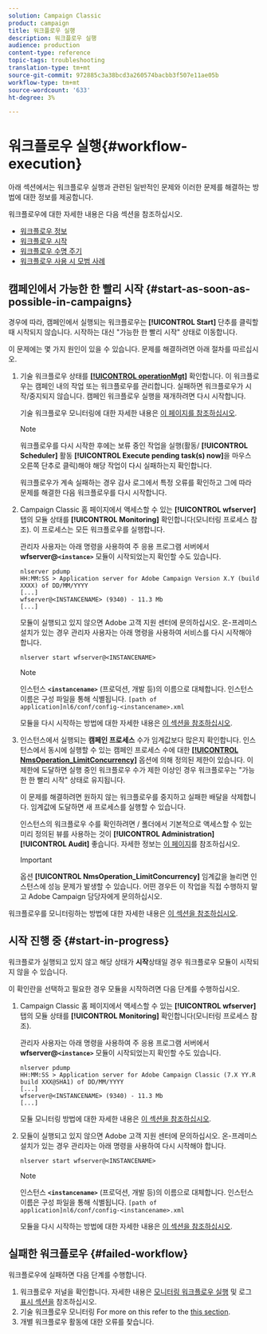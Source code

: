 ```yaml
---
solution: Campaign Classic
product: campaign
title: 워크플로우 실행
description: 워크플로우 실행
audience: production
content-type: reference
topic-tags: troubleshooting
translation-type: tm+mt
source-git-commit: 972885c3a38bcd3a260574bacbb3f507e11ae05b
workflow-type: tm+mt
source-wordcount: '633'
ht-degree: 3%

---
```



# 워크플로우 실행{#workflow-execution}

아래 섹션에서는 워크플로우 실행과 관련된 일반적인 문제와 이러한 문제를 해결하는 방법에 대한 정보를 제공합니다.

워크플로우에 대한 자세한 내용은 다음 섹션을 참조하십시오.

* [워크플로우 정보](../../workflow/using/about-workflows.md)
* [워크플로우 시작](../../workflow/using/starting-a-workflow.md)
* [워크플로우 수명 주기](../../workflow/using/workflow-life-cycle.md)
* [워크플로우 사용 시 모범 사례](../../workflow/using/workflow-best-practices.md)

## 캠페인에서 가능한 한 빨리 시작 {#start-as-soon-as-possible-in-campaigns}

경우에 따라, 캠페인에서 실행되는 워크플로우는 **[!UICONTROL Start]** 단추를 클릭할 때 시작되지 않습니다. 시작하는 대신 &quot;가능한 한 빨리 시작&quot; 상태로 이동합니다.

이 문제에는 몇 가지 원인이 있을 수 있습니다. 문제를 해결하려면 아래 절차를 따르십시오.

1. 기술 워크플로우 상태를 [**[!UICONTROL operationMgt]**](../../workflow/using/campaign.md) 확인합니다. 이 워크플로우는 캠페인 내의 작업 또는 워크플로우를 관리합니다. 실패하면 워크플로우가 시작/중지되지 않습니다. 캠페인 워크플로우 실행을 재개하려면 다시 시작합니다.

   기술 워크플로우 모니터링에 대한 자세한 내용은 [이 페이지를 참조하십시오](../../workflow/using/monitoring-technical-workflows.md).

   >[!NOTE]
   >
   >워크플로우를 다시 시작한 후에는 보류 중인 작업을 실행(활동/ **[!UICONTROL Scheduler]** 활동 **[!UICONTROL Execute pending task(s) now]**&#x200B;을 마우스 오른쪽 단추로 클릭)해야 해당 작업이 다시 실패하는지 확인합니다.

   워크플로우가 계속 실패하는 경우 감사 로그에서 특정 오류를 확인하고 그에 따라 문제를 해결한 다음 워크플로우를 다시 시작합니다.

1. Campaign Classic 홈 페이지에서 액세스할 수 있는 **[!UICONTROL wfserver]** 탭의 모듈 상태를 **[!UICONTROL Monitoring]** 확인합니다(모니터링 프로세스 [](../../production/using/monitoring-processes.md)참조). 이 프로세스는 모든 워크플로우를 실행합니다.

   관리자 사용자는 아래 명령을 사용하여 주 응용 프로그램 서버에서 **wfserver@`<instance>`** 모듈이 시작되었는지 확인할 수도 있습니다.

   ```
   nlserver pdump
   HH:MM:SS > Application server for Adobe Campaign Version X.Y (build XXXX) of DD/MM/YYYY
   [...]
   wfserver@<INSTANCENAME> (9340) - 11.3 Mb
   [...]
   ```

   모듈이 실행되고 있지 않으면 Adobe 고객 지원 센터에 문의하십시오. 온-프레미스 설치가 있는 경우 관리자 사용자는 아래 명령을 사용하여 서비스를 다시 시작해야 합니다.

   ```
   nlserver start wfserver@<INSTANCENAME>
   ```

   >[!NOTE]
   >
   >인스턴스 **`<instancename>`** (프로덕션, 개발 등)의 이름으로 대체합니다. 인스턴스 이름은 구성 파일을 통해 식별됩니다.
   >`[path of application]nl6/conf/config-<instancename>.xml`

   모듈을 다시 시작하는 방법에 대한 자세한 내용은 [이 섹션을 참조하십시오](../../production/using/usual-commands.md#module-launch-commands).

1. 인스턴스에서 실행되는 **캠페인 프로세스** 수가 임계값보다 많은지 확인합니다. 인스턴스에서 동시에 실행할 수 있는 캠페인 프로세스 수에 대한 [**[!UICONTROL NmsOperation_LimitConcurrency]**](../../installation/using/configuring-campaign-options.md#campaign-e-workflow-management) 옵션에 의해 정의된 제한이 있습니다. 이 제한에 도달하면 실행 중인 워크플로우 수가 제한 이상인 경우 워크플로우는 &quot;가능한 한 빨리 시작&quot; 상태로 유지됩니다.

   이 문제를 해결하려면 원하지 않는 워크플로우를 중지하고 실패한 배달을 삭제합니다. 임계값에 도달하면 새 프로세스를 실행할 수 있습니다.

   인스턴스의 워크플로우 수를 확인하려면 / 폴더에서 기본적으로 액세스할 수 있는 미리 정의된 뷰를 사용하는 것이 **[!UICONTROL Administration]** **[!UICONTROL Audit]** 좋습니다. 자세한 정보는 [이 페이지](../../workflow/using/monitoring-workflow-execution.md#filtering-workflows-status)를 참조하십시오.

   >[!IMPORTANT]
   >
   >옵션 **[!UICONTROL NmsOperation_LimitConcurrency]** 임계값을 늘리면 인스턴스에 성능 문제가 발생할 수 있습니다. 어떤 경우든 이 작업을 직접 수행하지 말고 Adobe Campaign 담당자에게 문의하십시오.

워크플로우를 모니터링하는 방법에 대한 자세한 내용은 [이 섹션을 참조하십시오](../../workflow/using/monitoring-workflow-execution.md).

## 시작 진행 중 {#start-in-progress}

워크플로가 실행되고 있지 않고 해당 상태가 **시작**&#x200B;상태일 경우 워크플로우 모듈이 시작되지 않을 수 있습니다.

이 확인란을 선택하고 필요한 경우 모듈을 시작하려면 다음 단계를 수행하십시오.

1. Campaign Classic 홈 페이지에서 액세스할 수 있는 **[!UICONTROL wfserver]** 탭의 모듈 상태를 **[!UICONTROL Monitoring]** 확인합니다(모니터링 프로세스 [](../../production/using/monitoring-processes.md)참조).

   관리자 사용자는 아래 명령을 사용하여 주 응용 프로그램 서버에서 **wfserver@`<instance>`** 모듈이 시작되었는지 확인할 수도 있습니다.

   ```
   nlserver pdump
   HH:MM:SS > Application server for Adobe Campaign Classic (7.X YY.R build XXX@SHA1) of DD/MM/YYYY
   [...]
   wfserver@<INSTANCENAME> (9340) - 11.3 Mb
   [...]
   ```

   모듈 모니터링 방법에 대한 자세한 내용은 [이 섹션을 참조하십시오](../../production/using/usual-commands.md#monitoring-commands-).

1. 모듈이 실행되고 있지 않으면 Adobe 고객 지원 센터에 문의하십시오. 온-프레미스 설치가 있는 경우 관리자는 아래 명령을 사용하여 다시 시작해야 합니다.

   ```
   nlserver start wfserver@<INSTANCENAME>
   ```

   >[!NOTE]
   >
   >인스턴스 **`<instancename>`** (프로덕션, 개발 등)의 이름으로 대체합니다. 인스턴스 이름은 구성 파일을 통해 식별됩니다.
   >`[path of application]nl6/conf/config-<instancename>.xml`

   모듈을 다시 시작하는 방법에 대한 자세한 내용은 [이 섹션을 참조하십시오](../../production/using/usual-commands.md#module-launch-commands).

## 실패한 워크플로우 {#failed-workflow}

워크플로우에 실패하면 다음 단계를 수행합니다.

1. 워크플로우 저널을 확인합니다. 자세한 내용은 [모니터링 워크플로우 실행](../../workflow/using/monitoring-workflow-execution.md) 및 로그 [표시 섹션을](../../workflow/using/monitoring-workflow-execution.md#displaying-logs) 참조하십시오.
1. 기술 워크플로우 모니터링 For more on this refer to the [this section](../../workflow/using/monitoring-technical-workflows.md).
1. 개별 워크플로우 활동에 대한 오류를 찾습니다.
